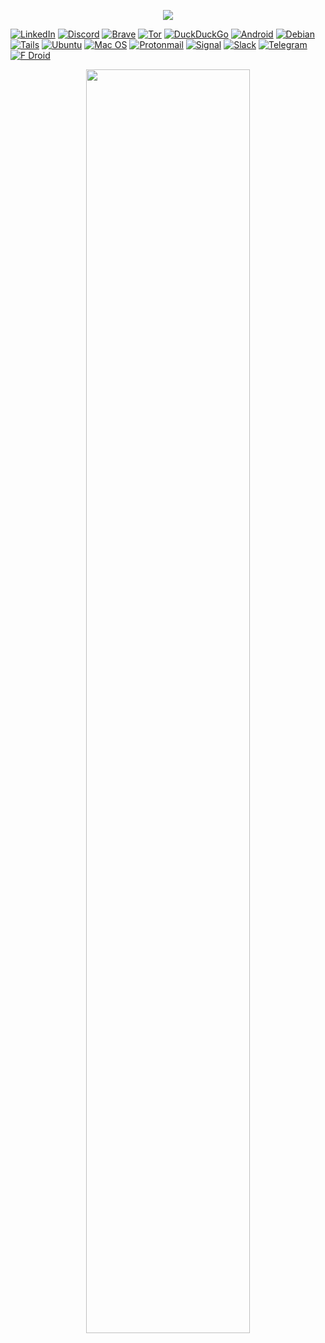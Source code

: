 <p align="center">
  <img src="https://media.giphy.com/media/JzzLFXnZt4aiI/giphy.gif">
</p>

<a href="https://www.linkedin.com/in/florian-carvalho-b24a9b197/"> ![LinkedIn](https://img.shields.io/badge/LinkedIn-0077B5?style=for-the-badge&logo=linkedin&logoColor=white)</a>
<a href="https://discord.com/">![Discord](https://img.shields.io/badge/ChoZeur%230001-%237289DA.svg?style=for-the-badge&logo=discord&logoColor=white)</a>
<a href="https://brave.com/">![Brave](https://img.shields.io/badge/Brave-FB542B?style=for-the-badge&logo=Brave&logoColor=white)</a>
<a href="https://www.torproject.org/">![Tor](https://img.shields.io/badge/Tor-7D4698?style=for-the-badge&logo=Tor-Browser&logoColor=white)</a>
<a href="https://duckduckgo.com/">![DuckDuckGo](https://img.shields.io/badge/DuckDuckGo-DE5833?style=for-the-badge&logo=DuckDuckGo&logoColor=white)</a>
<a href="https://www.android.com/">![Android](https://img.shields.io/badge/Android-3DDC84?style=for-the-badge&logo=android&logoColor=white)</a>
<a href="https://www.debian.org/">![Debian](https://img.shields.io/badge/Debian-D70A53?style=for-the-badge&logo=debian&logoColor=white)</a>
<a href="https://tails.boum.org/index.fr.html">![Tails](https://img.shields.io/badge/Tails%20-56347C?&style=for-the-badge&logo=tails&logoColor=white)</a> 
<a href="https://ubuntu.com/">![Ubuntu](https://img.shields.io/badge/Ubuntu-E95420?style=for-the-badge&logo=ubuntu&logoColor=white)</a>
<a href="https://github.com/SpaceinvaderOne/Macinabox">![Mac OS](https://img.shields.io/badge/mac%20os-000000?style=for-the-badge&logo=macos&logoColor=F0F0F0)</a>
<a href="https://protonmail.com/">![Protonmail](https://img.shields.io/badge/ProtonMail-8B89CC?style=for-the-badge&logo=protonmail&logoColor=white)</a>
<a href="https://www.signal.org/">![Signal](https://img.shields.io/badge/Signal-%23039BE5.svg?style=for-the-badge&logo=Signal&logoColor=white)</a>
<a href="https://slack.com/">![Slack](https://img.shields.io/badge/Slack-4A154B?style=for-the-badge&logo=slack&logoColor=white)</a>
<a href="https://telegram.org/">![Telegram](https://img.shields.io/badge/Telegram-2CA5E0?style=for-the-badge&logo=telegram&logoColor=white)</a>
<a href="https://f-droid.org/">![F Droid](https://img.shields.io/badge/F_Droid-1976D2?style=for-the-badge&logo=f-droid&logoColor=white)</a>
<!-- <a href="https://git-scm.com/">![Git](https://img.shields.io/badge/git-%23F05033.svg?style=for-the-badge&logo=git&logoColor=white)</a> -->
<!-- <a href="https://nextcloud.com/">![Next Cloud](https://img.shields.io/badge/Next%20Cloud-0B94DE?style=for-the-badge&logo=nextcloud&logoColor=white)</a> -->

 

<p align="center">
 <!-- <a>
    <img src="https://github-readme-stats.vercel.app/api?username=chozeur&show_icons=true&theme=midnight-purple" alt="github stats" width="49%" align="center"/>
  </a> -->
  <!-- <a>
    <img src="https://github-readme-streak-stats.herokuapp.com/?user=chozeur&theme=midnight-purple" width="49%" align="center"/>
  </a> -->
  <a>
    <img src="https://github-readme-streak-stats.herokuapp.com?user=chozeur&theme=highcontrast&date_format=M%20j%5B%2C%20Y%5D&background=00000096&stroke=000000&fire=FF0000&border=000000&ring=202020&currStreakNum=636363&sideNums=636363&currStreakLabel=202020&sideLabels=636363&dates=DDD9DD" width="72%" align="center"/>
  </a>
</p>
